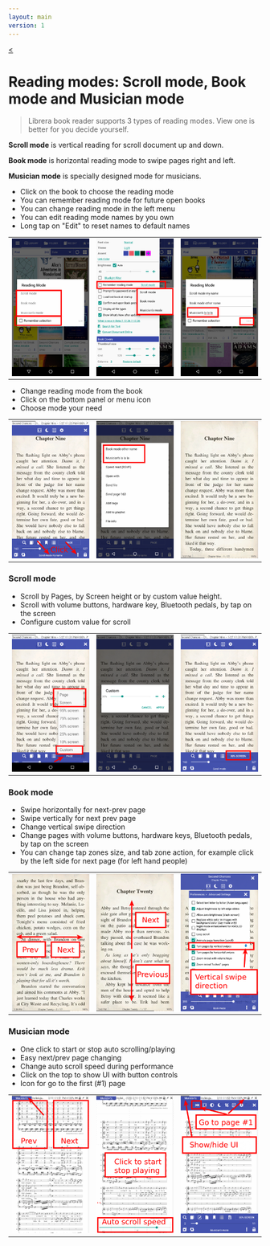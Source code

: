 ```yaml
---
layout: main
version: 1
---
```

[<](/wiki/faq)

# Reading modes: Scroll mode, Book mode and Musician mode

> Librera book reader supports 3 types of reading modes. View one is better for you decide yourself.

**Scroll mode** is vertical reading for scroll document up and down.

**Book mode** is horizontal reading mode to swipe pages right and left.

**Musician mode** is specially designed mode for musicians.

* Click on the book to choose the reading mode
* You can remember reading mode for future open books
* You can change reading mode in the left menu
* You can edit reading mode names by you own
* Long tap on "Edit" to reset names to default names

||||
|-|-|-|
|![](1.png)|![](2.png)|![](3.png)|

* Change reading mode from the book
* Click on the bottom panel or menu icon
* Choose mode your need 

||||
|-|-|-|
|![](4.png)|![](5.png)|![](6.png)|

### Scroll mode

* Scroll by Pages, by Screen height or by custom value height.
* Scroll with volume buttons, hardware key, Bluetooth pedals, by tap on the screen
* Configure custom value for scroll

||||
|-|-|-|
|![](7.png)|![](8.png)|![](9.png)|


### Book mode
* Swipe horizontally for next-prev page
* Swipe vertically for next prev page
* Change vertical swipe direction
* Change pages with volume buttons, hardware keys, Bluetooth pedals, by tap on the screen
* You can change tap zones size, and tab zone action, for example click by the left side for next page (for left hand people)

||||
|-|-|-|
|![](10.png)|![](11.png)|![](12.png)|

### Musician mode
* One click to start or stop auto scrolling/playing
* Easy next/prev page changing
* Change auto scroll speed during performance
* Click on the top to show UI with button controls
* Icon for go to the first (#1) page

||||
|-|-|-|
|![](13.png)|![](14.png)|![](15.png)|

